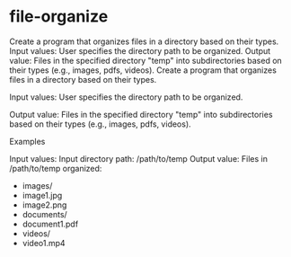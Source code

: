# file-organize
Create a program that organizes files in a directory based on their types. Input values: User specifies the directory path to be organized. Output value: Files in the specified directory "temp" into subdirectories based on their types (e.g., images, pdfs, videos).
Create a program that organizes files in a directory based on their types.

Input values:
User specifies the directory path to be organized.

Output value:
Files in the specified directory "temp" into subdirectories based on their types (e.g., images, pdfs, videos).

Examples

Input values:
Input directory path: /path/to/temp
Output value:
Files in /path/to/temp organized:
- images/
- image1.jpg
- image2.png
- documents/
- document1.pdf
- videos/
- video1.mp4
